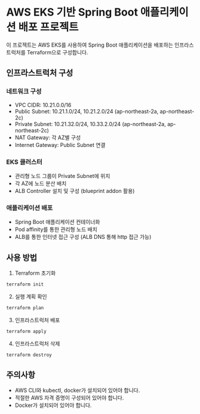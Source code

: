 # AWS EKS 기반 Spring Boot 애플리케이션 배포 프로젝트

이 프로젝트는 AWS EKS를 사용하여 Spring Boot 애플리케이션을 배포하는 인프라스트럭처를 Terraform으로 구성합니다.

## 인프라스트럭처 구성

### 네트워크 구성
- VPC CIDR: 10.21.0.0/16
- Public Subnet: 10.21.1.0/24, 10.21.2.0/24 (ap-northeast-2a, ap-northeast-2c)
- Private Subnet: 10.21.32.0/24, 10.33.2.0/24 (ap-northeast-2a, ap-northeast-2c)
- NAT Gateway: 각 AZ별 구성
- Internet Gateway: Public Subnet 연결

### EKS 클러스터
- 관리형 노드 그룹이 Private Subnet에 위치
- 각 AZ에 노드 분산 배치
- ALB Controller 설치 및 구성 (blueprint addon 활용)

### 애플리케이션 배포
- Spring Boot 애플리케이션 컨테이너화
- Pod affinity를 통한 관리형 노드 배치
- ALB를 통한 인터넷 접근 구성 (ALB DNS 통해 http 접근 가능)

## 사용 방법

1. Terraform 초기화
```bash
terraform init
```

2. 실행 계획 확인
```bash
terraform plan
```

3. 인프라스트럭처 배포
```bash
terraform apply
```

4. 인프라스트럭처 삭제
```bash
terraform destroy
```

## 주의사항
- AWS CLI와 kubectl, docker가 설치되어 있어야 합니다.
- 적절한 AWS 자격 증명이 구성되어 있어야 합니다.
- Docker가 설치되어 있어야 합니다.